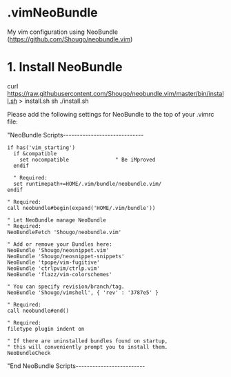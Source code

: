 # .vimNeoBundle

My vim configuration using NeoBundle (https://github.com/Shougo/neobundle.vim)

# 1. Install NeoBundle

curl https://raw.githubusercontent.com/Shougo/neobundle.vim/master/bin/install.sh > install.sh
sh ./install.sh

Please add the following settings for NeoBundle to the top of your .vimrc file:


"NeoBundle Scripts-----------------------------
```
if has('vim_starting')
  if &compatible
    set nocompatible               " Be iMproved
  endif

  " Required:
  set runtimepath+=HOME/.vim/bundle/neobundle.vim/
endif

" Required:
call neobundle#begin(expand('HOME/.vim/bundle'))

" Let NeoBundle manage NeoBundle
" Required:
NeoBundleFetch 'Shougo/neobundle.vim'

" Add or remove your Bundles here:
NeoBundle 'Shougo/neosnippet.vim'
NeoBundle 'Shougo/neosnippet-snippets'
NeoBundle 'tpope/vim-fugitive'
NeoBundle 'ctrlpvim/ctrlp.vim'
NeoBundle 'flazz/vim-colorschemes'

" You can specify revision/branch/tag.
NeoBundle 'Shougo/vimshell', { 'rev' : '3787e5' }

" Required:
call neobundle#end()

" Required:
filetype plugin indent on

" If there are uninstalled bundles found on startup,
" this will conveniently prompt you to install them.
NeoBundleCheck
```
"End NeoBundle Scripts-------------------------
